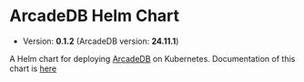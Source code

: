# ArcadeDB Helm Chart

* Version: **0.1.2** (ArcadeDB version: **24.11.1**)

A Helm chart for deploying [ArcadeDB](https://github.com/ArcadeData/arcadedb) on Kubernetes. Documentation of this chart is [here](chart/README.md)
